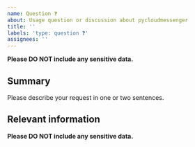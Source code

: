 ```yaml
---
name: Question ❓
about: Usage question or discussion about pycloudmessenger
title: ''
labels: 'type: question ❓'
assignees: ''
---
```


**Please DO NOT include any sensitive data.**

## Summary

Please describe your request in one or two sentences.

## Relevant information

<!-- Provide as much useful information as you can -->

**Please DO NOT include any sensitive data.**